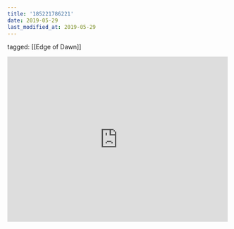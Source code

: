```yaml
---
title: '185221786221'
date: 2019-05-29
last_modified_at: 2019-05-29
---
```

tagged: [[Edge of Dawn]]
<iframe allow="accelerometer; autoplay; clipboard-write; encrypted-media; gyroscope; picture-in-picture" allowfullscreen="" frameborder="0" height="375" id="youtube_iframe" src="https://www.youtube.com/embed/43bZCsSMmzY?feature=oembed&amp;enablejsapi=1&amp;origin=https://safe.txmblr.com&amp;wmode=opaque" width="500"></iframe>